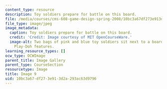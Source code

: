 ```yaml
---
content_type: resource
description: Toy soldiers prepare for battle on this board.
file: /media/courses/cms-608-game-design-spring-2008/10bc3a67df273e913d2a293ac63d9796_09.jpg
file_type: image/jpeg
image_metadata:
  caption: Toy soldiers prepare for battle on this board.
  credit: 'Credit: Image courtesy of MIT OpenCourseWare.'
  image-alt: Two bags of pink and blue toy soldiers sit next to a board with pink
    Play-Doh features.
learning_resource_types: []
ocw_type: OCWImage
parent_title: Image Gallery
parent_type: CourseSection
resourcetype: Image
title: Image 9
uid: 10bc3a67-df27-3e91-3d2a-293ac63d9796
---
```

